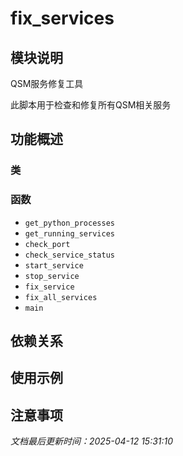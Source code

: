 # fix_services

## 模块说明
QSM服务修复工具

此脚本用于检查和修复所有QSM相关服务

## 功能概述

### 类


### 函数

- `get_python_processes`
- `get_running_services`
- `check_port`
- `check_service_status`
- `start_service`
- `stop_service`
- `fix_service`
- `fix_all_services`
- `main`

## 依赖关系

## 使用示例

## 注意事项

*文档最后更新时间：2025-04-12 15:31:10*